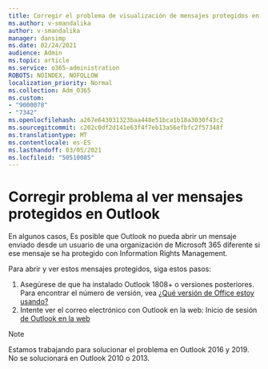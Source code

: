 ```yaml
---
title: Corregir el problema de visualización de mensajes protegidos en Outlook
ms.author: v-smandalika
author: v-smandalika
manager: dansimp
ms.date: 02/24/2021
audience: Admin
ms.topic: article
ms.service: o365-administration
ROBOTS: NOINDEX, NOFOLLOW
localization_priority: Normal
ms.collection: Adm_O365
ms.custom:
- "9000078"
- "7342"
ms.openlocfilehash: a267e643031323baa448e51bca1b18a3030f43c2
ms.sourcegitcommit: c202c0df2d141e63f4f7eb13a56efbfc2f57348f
ms.translationtype: MT
ms.contentlocale: es-ES
ms.lasthandoff: 03/05/2021
ms.locfileid: "50510085"
---
```

# <a name="fix-problem-viewing-protected-message-in-outlook"></a>Corregir problema al ver mensajes protegidos en Outlook

En algunos casos, Es posible que Outlook no pueda abrir un mensaje enviado desde un usuario de una organización de Microsoft 365 diferente si ese mensaje se ha protegido con Information Rights Management.

Para abrir y ver estos mensajes protegidos, siga estos pasos:

1. Asegúrese de que ha instalado Outlook 1808+ o versiones posteriores. Para encontrar el número de versión, vea [¿Qué versión de Office estoy usando?](https://support.microsoft.com/office/about-office-what-version-of-office-am-i-using-932788b8-a3ce-44bf-bb09-e334518b8b19)
2. Intente ver el correo electrónico con Outlook en la web: Inicio de sesión [de Outlook en la web](https://outlook.office365.com/mail/inbox)

> [!NOTE]
> Estamos trabajando para solucionar el problema en Outlook 2016 y 2019. No se solucionará en Outlook 2010 o 2013.
